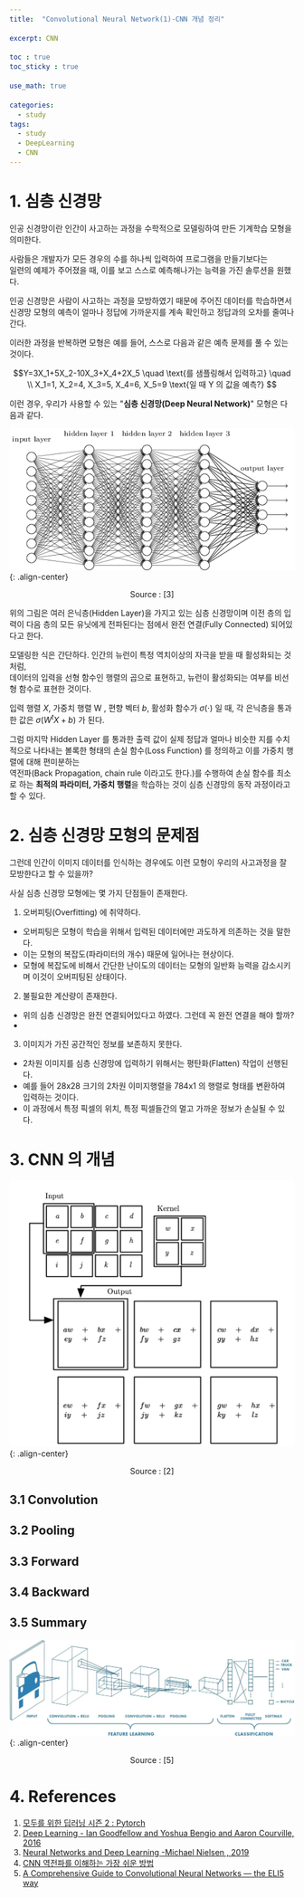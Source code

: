 ```yaml
---
title:  "Convolutional Neural Network(1)-CNN 개념 정리"

excerpt: CNN 

toc : true
toc_sticky : true  

use_math: true

categories:
  - study
tags:
  - study
  - DeepLearning
  - CNN
---
```

# 1. 심층 신경망
인공 신경망이란 인간이 사고하는 과정을 수학적으로 모델링하여 
만든 기계학습 모형을 의미한다.  

사람들은 개발자가 모든 경우의 수를
하나씩 입력하여 프로그램을 만들기보다는\
일련의 예제가 주어졌을 때,
이를 보고 스스로 예측해나가는 능력을 가진 솔루션을 원했다. 

인공 신경망은 사람이 사고하는 과정을 모방하였기 때문에 주어진 데이터를 학습하면서\
신경망 모형의 예측이 얼마나 정답에 가까운지를 계속 확인하고 정답과의 오차를 줄여나간다.

이러한 과정을 반복하면 모형은 예를 들어, 스스로 다음과 같은 예측 문제를 풀 수 있는 것이다.

$$Y=3X_1+5X_2-10X_3+X_4+2X_5 \quad \text{를 샘플링해서 입력하고} \quad \\ X_1=1, X_2=4, X_3=5, X_4=6, X_5=9 \text{일 때  Y 의 값을 예측?} $$

이런 경우, 우리가 사용할 수 있는  "**심층 신경망(Deep Neural Network)**"
모형은 다음과 같다. 

![mlp](https://github.com/Sodychoe/sodychoe.github.io/blob/main/assets/images/%20study/CNN/mlp.png?raw=true){: .align-center}

<div style="text-align: center;">Source : [3]</div>

위의 그림은 여러 은닉층(Hidden Layer)을 가지고 있는 심층 신경망이며 이전 층의 입력이
다음 층의 모든 유닛에게 전파된다는 점에서 완전 연결(Fully Connected) 되어있다고 한다.

모델링한 식은 간단하다. 인간의 뉴런이 특정 역치이상의 자극을 받을 때 활성화되는 것 처럼, \
데이터의 입력을 선형 함수인 행렬의 곱으로 표현하고, 뉴런이 활성화되는 여부를 비선형 함수로
표현한 것이다.

 입력 행렬 $X$, 가중치 행렬 W , 편향 벡터 $b$,  활성화 함수가 $\sigma(\cdot)$ 일 때,
 각 은닉층을 통과한 값은 $\sigma(W^tX+b)$ 가 된다. 

그럼 마지막 Hidden Layer 를 통과한 출력 값이 실제 정답과 얼마나 비슷한 지를
수치적으로 나타내는 볼록한 형태의 손실 함수(Loss Function) 를 정의하고
이를 가중치 행렬에 대해 편미분하는 \
역전파(Back Propagation, chain rule 이라고도 한다.)를 수행하여
손실 함수를 최소로 하는 **최적의 파라미터, 가중치 행렬**을 학습하는 것이 
심층 신경망의 동작 과정이라고 할 수 있다.


# 2. 심층 신경망 모형의 문제점
그런데 인간이 이미지 데이터를 인식하는 경우에도 이런 모형이
우리의 사고과정을 잘 모방한다고 할 수 있을까?

사실 심층 신경망 모형에는 몇 가지 단점들이 존재한다.

1. 오버피팅(Overfitting) 에 취약하다.
- 오버피팅은 모형이 학습을 위해서 입력된 데이터에만 과도하게 의존하는 것을 말한다.
- 이는 모형의 복잡도(파라미터의 개수) 때문에 일어나는 현상이다.
- 모형에 복잡도에 비해서 간단한 난이도의 데이터는 모형의 일반화 능력을 감소시키며 이것이 오버피팅된 상태이다. 

2. 불필요한 계산량이 존재한다.
- 위의 심층 신경망은 완전 연결되어있다고 하였다. 그런데 꼭 완전 연결을 해야 할까?
- 

3. 이미지가 가진 공간적인 정보를 보존하지 못한다.
-  2차원 이미지를 심층 신경망에 입력하기 위해서는 평탄화(Flatten) 작업이 선행된다.
-  예를 들어 28x28 크기의 2차원 이미지행렬을 784x1 의 행렬로 형태를 변환하여 입력하는 것이다.
-  이 과정에서 특정 픽셀의 위치, 특정 픽셀들간의 멀고 가까운 정보가 손실될 수 있다.

[//]: # (![sparseconnectivity]&#40;https://github.com/Sodychoe/sodychoe.github.io/blob/main/assets/images/%20study/CNN/sparseconn.png?raw=true&#41;{: .align-center})

[//]: # (<div style="text-align: center;">Source : [2]</div>)





# 3. CNN 의 개념

![conv](https://github.com/Sodychoe/sodychoe.github.io/blob/main/assets/images/%20study/CNN/conv.png?raw=true){: .align-center}

<div style="text-align: center;">Source : [2]</div>




## 3.1 Convolution

## 3.2 Pooling

## 3.3 Forward

## 3.4 Backward

## 3.5 Summary

![convstructure](https://raw.githubusercontent.com/Sodychoe/sodychoe.github.io/main/assets/images/%20study/CNN/cnnstructure.webp){: .align-center}

<div style="text-align: center;">Source : [5]</div>


# 4. References

1. [모두를 위한 딥러닝 시즌 2 : Pytorch](https://deeplearningzerotoall.github.io/season2/)
2. [Deep Learning - Ian Goodfellow and Yoshua Bengio and Aaron Courville, 2016](https://www.deeplearningbook.org/)
3. [Neural Networks and Deep Learning -Michael Nielsen , 2019 ](http://neuralnetworksanddeeplearning.com/index.html) 
4. [CNN 역전파를 이해하는 가장 쉬운 방법](https://metamath1.github.io/cnn/index.html)
3. [A Comprehensive Guide to Convolutional Neural Networks — the ELI5 way](https://towardsdatascience.com/a-comprehensive-guide-to-convolutional-neural-networks-the-eli5-way-3bd2b1164a53)
